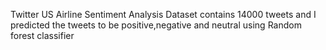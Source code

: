Twitter US Airline Sentiment Analysis
Dataset contains 14000 tweets and I predicted the tweets to be positive,negative and neutral using Random forest classifier

